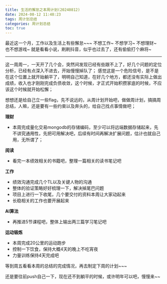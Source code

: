```yaml
---
title: 生活的懈怠之本周计划(20240812)
date: 2024-08-12 11:48:23
tags: 周计划总结
categories: 周计划总结
toc: true
---
```

最近这一个月，工作以及生活上有些懈怠~~~
不想工作~
不想学习~
不想理财~
也不想游戏~
就是看看小说，刷刷抖音，似乎也过去了，还有偷偷打个麻将~
<!-- more -->

---

这一周周一，一天开了几个会，突然间发现已经有些跟不上了，好几个问题的定位分析，已经有点深入不进去，开始慢慢掉队了；
感觉这是一个危险信号，是不是在这个位置上就开始躺平了，明明自己知道，在好几个地方，都还没有实际上做出成绩，收入也才刚刚完成负债收敛，这个时候，才正式开始积攒家底的时候，不应该这个时候就开始松懈；

想想还是给自己立一些flag，先不说远的，从周计划开始吧，做做周计划，搞搞周总结，人嘛，还是要有一些约束以及奔头的，给自己找点事情做吧；


**理财**
* 本周完成量化交易mongodb的存储编码，至少可以将远端数据存储起来，先不讲究通用性，先把可用解决吧，后续有时间再解决扩展问题，估计也就自己用，无所谓了；

**阅读**
* 看完一本绩效相关的书籍吧，整理一篇相关的读书笔记吧

**工作**
*  绩效沟通完成几个TL以及关键人物的沟通
* 整体的验证策略好好梳理一下，解决掉尾巴问题
* 项目上进行一下收尾，几个要交付的资料本周让大家动起来
* 长稳相关的工作也要开展起来

**AI算法**
* 再推进5节课程吧，整体上输出两三篇学习笔记吧

**运动锻炼**
* 本周完成20公里的运动跑步
* 控制一下饮食，保持大概4天的晚上不吃宵夜
* 力量训练保持4天完成吧

等到周五看看本周的总结的完成情况，再去制定下周的计划~~~

还是要往前push自己一下，现在还不到躺平的时候，或许明年可以吧，慢慢来~~



